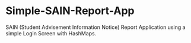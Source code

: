 # Simple-SAIN-Report-App
SAIN (Student Advisement Information Notice) Report Application using a simple Login Screen with HashMaps.
